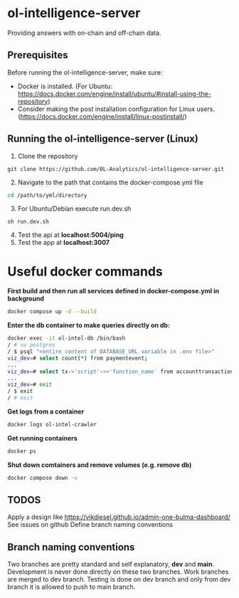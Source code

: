 # ol-intelligence-server
Providing answers with on-chain and off-chain data.

## Prerequisites
Before running the ol-intelligence-server, make sure:
- Docker is installed. (For Ubuntu: https://docs.docker.com/engine/install/ubuntu/#install-using-the-repository)
- Consider making the post installation configuration for Linux users. (https://docs.docker.com/engine/install/linux-postinstall/) 

## Running the ol-intelligence-server (Linux)
1. Clone the repository
```
git clone https://github.com/0L-Analytics/ol-intelligence-server.git
```
2. Navigate to the path that contains the docker-compose.yml file 
```bash
cd /path/to/yml/directory
```
3. For Ubuntu/Debian execute run.dev.sh 
```
sh run.dev.sh
```
4. Test the api at **localhost:5004/ping**
5. Test the app at **localhost:3007**

# Useful docker commands
**First build and then run all services defined in docker-compose.yml in background**
```bash
docker compose up -d --build
```
**Enter the db container to make queries directly on db:**
```bash
docker exec -it ol-intel-db /bin/bash
/ # su postgres
/ $ psql "<entire content of DATABASE_URL variable in .env file>"
viz_dev=# select count(*) from paymentevent;
...
viz_dev=# select tx->'script'->>'function_name' from accounttransaction where address <> 'C906F67F626683B77145D1F20C1A753B';
...
viz_dev=# exit
/ $ exit
/ # exit
```

**Get logs from a container**
```bash
docker logs ol-intel-crawler
```
**Get running containers**
```bash
docker ps
```

**Shut down comtainers and remove volumes (e.g. remove db)**
```bash
docker compose down -v
```

## TODOS
Apply a design like https://vikdiesel.github.io/admin-one-bulma-dashboard/
See issues on github
Define branch naming conventions


## Branch naming conventions
Two branches are pretty standard and self explanatory, **dev** and **main**. Development is never done directly on these two branches. Work branches are merged to dev branch. Testing is done on dev branch and only from dev branch it is allowed to push to main branch.
